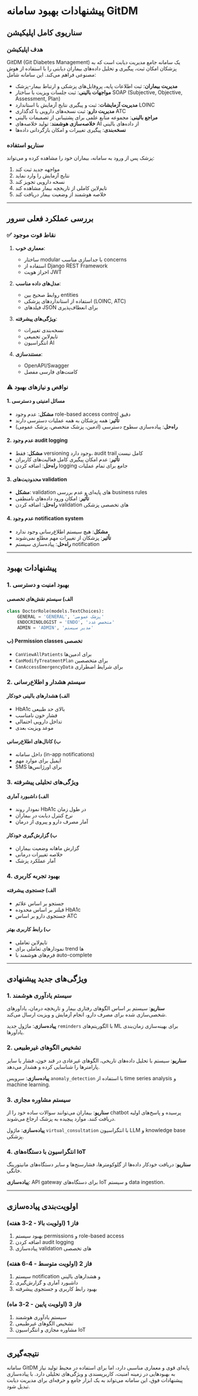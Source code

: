 # پیشنهادات بهبود سامانه GitDM

## سناریوی کامل اپلیکیشن

### هدف اپلیکیشن
GitDM (Git Diabetes Management) یک سامانه جامع مدیریت دیابت است که به پزشکان امکان ثبت، پیگیری و تحلیل داده‌های بیماران دیابتی را با استفاده از هوش مصنوعی فراهم می‌کند. این سامانه شامل:

- **مدیریت بیماران**: ثبت اطلاعات پایه، پروفایل‌های پزشکی و ارتباط بیمار-پزشک
- **مواجهات بالینی**: ثبت جلسات ویزیت با ساختار SOAP (Subjective, Objective, Assessment, Plan)
- **مدیریت آزمایشات**: ثبت و پیگیری نتایج آزمایش با استاندارد LOINC
- **مدیریت دارو**: ثبت نسخه‌های دارویی با کدگذاری ATC
- **مراجع بالینی**: مجموعه منابع علمی برای پشتیبانی از تصمیمات بالینی
- **خلاصه‌سازی هوشمند**: تولید خلاصه‌های AI از داده‌های بالینی
- **نسخه‌بندی**: پیگیری تغییرات و امکان بازگردانی داده‌ها

### سناریو استفاده
پزشک پس از ورود به سامانه، بیماران خود را مشاهده کرده و می‌تواند:
1. مواجهه جدید ثبت کند
2. نتایج آزمایش را وارد نماید  
3. نسخه دارویی تجویز کند
4. تایم‌لاین کاملی از تاریخچه بیمار مشاهده کند
5. خلاصه هوشمند از وضعیت بیمار دریافت کند

---

## بررسی عملکرد فعلی سرور

### ✅ نقاط قوت موجود

1. **معماری خوب**: 
   - ساختار modular با جداسازی مناسب concerns
   - استفاده از Django REST Framework
   - احراز هویت JWT

2. **مدل‌های داده مناسب**:
   - روابط صحیح بین entities
   - استفاده از استانداردهای پزشکی (LOINC, ATC)
   - فیلدهای JSON برای انعطاف‌پذیری

3. **ویژگی‌های پیشرفته**:
   - نسخه‌بندی تغییرات
   - تایم‌لاین تجمیعی
   - انتگراسیون AI

4. **مستندسازی**:
   - OpenAPI/Swagger
   - کامنت‌های فارسی مفصل

### ⚠️ نواقص و نیازهای بهبود

#### 1. مسائل امنیتی و دسترسی
- **مشکل**: عدم وجود role-based access control دقیق
- **تأثیر**: همه پزشکان به همه عملیات دسترسی دارند
- **راه‌حل**: پیاده‌سازی سطوح دسترسی (ادمین، پزشک متخصص، پزشک عمومی)

#### 2. عدم وجود audit logging
- **مشکل**: فقط versioning وجود دارد، audit trail کامل نیست
- **تأثیر**: عدم امکان پیگیری کامل فعالیت‌های کاربران
- **راه‌حل**: اضافه کردن logging جامع برای تمام عملیات

#### 3. محدودیت‌های validation
- **مشکل**: validation های پایه‌ای و عدم بررسی business rules
- **تأثیر**: امکان ورود داده‌های نامنطقی
- **راه‌حل**: اضافه کردن validation های تخصصی پزشکی

#### 4. عدم وجود notification system
- **مشکل**: هیچ سیستم اطلاع‌رسانی وجود ندارد
- **تأثیر**: پزشکان از تغییرات مهم مطلع نمی‌شوند
- **راه‌حل**: پیاده‌سازی سیستم notification

---

## پیشنهادات بهبود

### 1. بهبود امنیت و دسترسی

#### الف) سیستم نقش‌های تخصصی
```python
class DoctorRole(models.TextChoices):
    GENERAL = 'GENERAL', 'پزشک عمومی'
    ENDOCRINOLOGIST = 'ENDO', 'متخصص غدد'
    ADMIN = 'ADMIN', 'مدیر سیستم'
```

#### ب) Permission classes تخصصی
- `CanViewAllPatients` برای ادمین‌ها
- `CanModifyTreatmentPlan` برای متخصصین
- `CanAccessEmergencyData` برای شرایط اضطراری

### 2. سیستم هشدار و اطلاع‌رسانی

#### الف) هشدارهای بالینی خودکار
- HbA1c بالای حد طبیعی
- فشار خون نامناسب  
- تداخل دارویی احتمالی
- موعد ویزیت بعدی

#### ب) کانال‌های اطلاع‌رسانی
- داخل سامانه (in-app notifications)
- ایمیل برای موارد مهم
- SMS برای اورژانس‌ها

### 3. ویژگی‌های تحلیلی پیشرفته

#### الف) داشبورد آماری
- نمودار روند HbA1c در طول زمان
- نرخ کنترل دیابت در بیماران
- آمار مصرف دارو و پیروی از درمان

#### ب) گزارش‌گیری خودکار
- گزارش ماهانه وضعیت بیماران
- خلاصه تغییرات درمانی
- آمار عملکرد پزشک

### 4. بهبود تجربه کاربری

#### الف) جستجوی پیشرفته
- جستجو بر اساس علائم
- فیلتر بر اساس محدوده HbA1c
- جستجوی دارو بر اساس ATC

#### ب) رابط کاربری بهتر
- تایم‌لاین تعاملی
- نمودارهای تعاملی برای trend ها
- فرم‌های هوشمند با auto-complete

---

## ویژگی‌های جدید پیشنهادی

### 1. سیستم یادآوری هوشمند
**سناریو**: سیستم بر اساس الگوهای رفتاری بیمار و تاریخچه درمان، یادآورهای شخصی‌سازی شده برای مصرف دارو، انجام آزمایش و ویزیت ارسال می‌کند.

**پیاده‌سازی**: ماژول جدید `reminders` با الگوریتم‌های ML برای بهینه‌سازی زمان‌بندی یادآورها.

### 2. تشخیص الگوهای غیرطبیعی
**سناریو**: سیستم با تحلیل داده‌های تاریخی، الگوهای غیرعادی در قند خون، فشار یا سایر پارامترها را شناسایی کرده و هشدار می‌دهد.

**پیاده‌سازی**: سرویس `anomaly_detection` با استفاده از time series analysis و machine learning.

### 3. سیستم مشاوره مجازی
**سناریو**: بیماران می‌توانند سوالات ساده خود را از chatbot پرسیده و پاسخ‌های اولیه دریافت کنند. موارد پیچیده به پزشک ارجاع می‌شوند.

**پیاده‌سازی**: ماژول `virtual_consultation` با انتگراسیون LLM و knowledge base پزشکی.

### 4. انتگراسیون با دستگاه‌های IoT
**سناریو**: دریافت خودکار داده‌ها از گلوکومترها، فشارسنج‌ها و سایر دستگاه‌های مانیتورینگ خانگی.

**پیاده‌سازی**: API gateway برای دستگاه‌های IoT و سیستم data ingestion.

---

## اولویت‌بندی پیاده‌سازی

### فاز 1 (اولویت بالا - 2-3 هفته)
1. بهبود سیستم permissions و role-based access
2. اضافه کردن audit logging
3. پیاده‌سازی validation های تخصصی

### فاز 2 (اولویت متوسط - 4-6 هفته)  
1. سیستم notification و هشدارهای بالینی
2. داشبورد آماری و گزارش‌گیری
3. بهبود رابط کاربری و جستجوی پیشرفته

### فاز 3 (اولویت پایین - 2-3 ماه)
1. سیستم یادآوری هوشمند
2. تشخیص الگوهای غیرطبیعی
3. مشاوره مجازی و انتگراسیون IoT

---

## نتیجه‌گیری

سامانه GitDM پایه‌ای قوی و معماری مناسبی دارد، اما برای استفاده در محیط تولید نیاز به بهبودهایی در زمینه امنیت، کاربرپسندی و ویژگی‌های تحلیلی دارد. با پیاده‌سازی پیشنهادات فوق، این سامانه می‌تواند به یک ابزار جامع و حرفه‌ای برای مدیریت دیابت تبدیل شود.